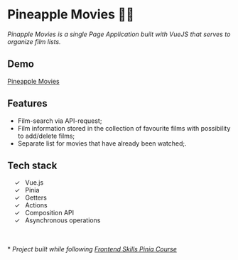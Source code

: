 # Pineapple Movies 🍍🍍

_Pinapple Movies is a single Page Application built with VueJS that serves to organize film lists._

## Demo

[Pineapple Movies]


## Features
- Film-search via API-request;
- Film information stored in the collection of favourite films with possibility to add/delete films;
- Separate list for movies that have already been watched;.


## Tech stack

&nbsp;&nbsp;&nbsp;&nbsp;&check;&nbsp;&nbsp; Vue.js<br>
&nbsp;&nbsp;&nbsp;&nbsp;&check;&nbsp;&nbsp; Pinia<br>
&nbsp;&nbsp;&nbsp;&nbsp;&check;&nbsp;&nbsp; Getters<br>
&nbsp;&nbsp;&nbsp;&nbsp;&check;&nbsp;&nbsp; Actions<br>
&nbsp;&nbsp;&nbsp;&nbsp;&check;&nbsp;&nbsp; Composition API<br>
&nbsp;&nbsp;&nbsp;&nbsp;&check;&nbsp;&nbsp; Asynchronous operations <br>

  <br><br>
  \* _Project  built while following [Frontend Skills Pinia Course]_ 
  

   [Frontend Skills Pinia Course]: <https://www.youtube.com/watch?v=ok9PE-XwXro&list=PL2hgv2vHkQ7DE77DNxPPEqzdk89PA4gkX>
   [Pineapple Movies]: <https://github.com/AlenaGM/pineapple-movies)>
